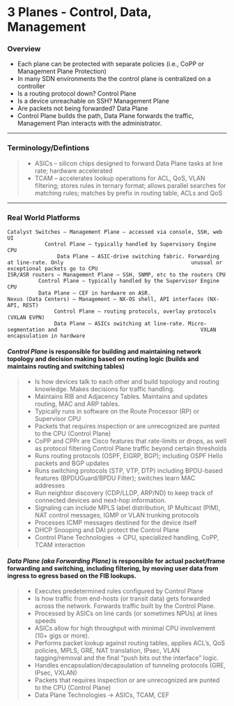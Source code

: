 # 3 Planes - Control, Data, Management

### Overview
* Each plane can be protected with separate policies (i.e., CoPP or Management Plane Protection)  
* In many SDN environments the the control plane is centralized on a controller  
* Is a routing protocol down? Control Plane  
* Is a device unreachable on SSH? Management Plane
* Are packets not being forwarded? Data Plane  
* Control Plane builds the path, Data Plane forwards the traffic, Management Plan interacts with the administrator.  
---
### Terminology/Defintions
> * ASICs – silicon chips designed to forward Data Plane tasks at line rate; hardware accelerated  
> * TCAM – accelerates lookup operations for ACL, QoS, VLAN filtering; stores rules in ternary format; allows parallel searches for matching rules; matches by prefix in routing table, ACLs and QoS  
---
### Real World Platforms
```
Catalyst Switches – Management Plane – accessed via console, SSH, web UI
		    Control Plane – typically handled by Supervisory Engine CPU
	            Data Plane – ASIC-drive switching fabric. Forwarding at line-rate. Only 			                            unusual or exceptional packets go to CPU
ISR/ASR routers – Management Plane – SSH, SNMP, etc to the routers CPU
		  Control Plane – typically handled by the Supervisor Engine CPU
		  Data Plane – CEF in hardware on ASR.
Nexus (Data Centers) – Management – NX-OS shell, API interfaces (NX-API, REST)
		       Control Plane – routing protocols, overlay protocols (VXLAN EVPN)
		       Data Plane – ASICs switching at line-rate. Micro-segmentation and 			                                  VXLAN encapsulation in hardware
```

#### *Control Plane* is responsible for building and maintaining network topology and decision making based on routing logic (builds and maintains routing and switching tables)
> * Is how devices talk to each other and build topology and routing knowledge. Makes decisions for traffic handling.  
> * Maintains RIB and Adjacency Tables. Maintains and updates routing, MAC and ARP tables.  
> * Typically runs in software on the Route Processor (RP) or Supervisor CPU  
> * Packets that requires inspection or are unrecognized are punted to the CPU (Control Plane)  
> * CoPP and CPPr are Cisco features that rate-limits or drops, as well as protocol filtering Control Plane traffic beyond certain thresholds  
> * Runs routing protocols (OSPF, EIGRP, BGP); including OSPF Hello packets and BGP updates  
> * Runs switching protocols (STP, VTP, DTP) including BPDU-based features (BPDUGuard/BPDU Filter); switches learn MAC addresses
> * Run neighbor discovery (CDP/LLDP, ARP/ND) to keep track of connected devices and next-hop information.
> * Signaling can include MPLS label distribution, IP Multicast (PIM), NAT control messages, IGMP or VLAN trunking protocols
> * Processes ICMP messages destined for the device itself
> * DHCP Snooping and DAI protect the Control Plane
> * Control Plane Technologies → CPU, specialized handling, CoPP, TCAM interaction


#### *Data Plane (aka Forwarding Plane)* is responsible for actual packet/frame forwarding and switching, including filtering, by moving user data from ingress to egress based on the FIB lookups.
> * Executes predetermined rules configured by Control Plane  
> * Is how traffic from end-hosts (or transit data) gets forwarded across the network. Forwards traffic built by the Control Plane.  
> * Processed by ASICs on line cards (or sometimes NPUs) at lines speeds  
> * ASICs allow for high throughput with minimal CPU involvement (10+ gigs or more).  
> * Performs packet lookup against routing tables, applies ACL’s, QoS policies, MPLS, GRE, NAT translation, IPsec, VLAN tagging/removal and the final “push bits out the interface” logic.  
> * Handles encapsulation/decapsulation of tunneling protocols (GRE, IPsec, VXLAN)  
> * Packets that requires inspection or are unrecognized are punted to the CPU (Control Plane)  
> * Data Plane Technologies → ASICs, TCAM, CEF  


